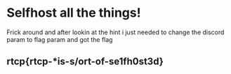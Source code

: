 # Selfhost all the things!

Frick around and after lookin at the hint i just needed to change the discord param to flag param and got the flag

## rtcp{rtcp-\*is-s/ort-of-se1fh0st3d}

